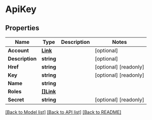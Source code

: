 # ApiKey

## Properties

Name | Type | Description | Notes
------------ | ------------- | ------------- | -------------
**Account** | [**Link**](Link.md) |  | [optional] 
**Description** | **string** |  | [optional] 
**Href** | **string** |  | [optional] [readonly] 
**Key** | **string** |  | [optional] [readonly] 
**Name** | **string** |  | 
**Roles** | [**[]Link**](Link.md) |  | 
**Secret** | **string** |  | [optional] [readonly] 

[[Back to Model list]](../README.md#documentation-for-models) [[Back to API list]](../README.md#documentation-for-api-endpoints) [[Back to README]](../README.md)


